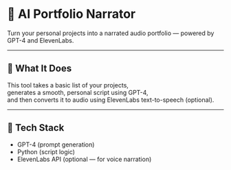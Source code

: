 # 🎤 AI Portfolio Narrator

Turn your personal projects into a narrated audio portfolio — powered by GPT-4 and ElevenLabs.

---

## 🤖 What It Does

This tool takes a basic list of your projects,  
generates a smooth, personal script using GPT-4,  
and then converts it to audio using ElevenLabs text-to-speech (optional).

---

## 🧰 Tech Stack

- GPT-4 (prompt generation)
- Python (script logic)
- ElevenLabs API (optional — for voice narration)

